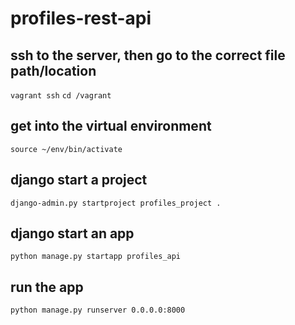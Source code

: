 # profiles-rest-api

## ssh to the server, then go to the correct file path/location
`vagrant ssh`
`cd /vagrant`

## get into the virtual environment
`source ~/env/bin/activate`

## django start a project
`django-admin.py startproject profiles_project .`

## django start an app
`python manage.py startapp profiles_api`

## run the app
`python manage.py runserver 0.0.0.0:8000`